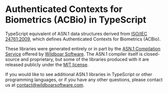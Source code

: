 # Authenticated Contexts for Biometrics (ACBio) in TypeScript

TypeScript equivalent of ASN.1 data structures derived from
[ISO/IEC 24761:2009](https://www.iso.org/standard/41531.html), which defines
Authenticated Contexts for Biometrics (ACBio).

These libraries were generated entirely or in part by the
[ASN.1 Compilation Service](https://wildboarsoftware.com/asn1-compilation)
offered by [Wildboar Software](https://wildboarsoftware.com). The ASN.1
compiler itself is closed-source and proprietary, but some of the libraries
produced with it are released publicly under the
[MIT license](https://mit-license.org/).

If you would like to see additional ASN.1 libraries in TypeScript or other
programming languages, or if you have any other questions, please contact us at
[contact@wildboarsoftware.com](mailto:contact@wildboarsoftware.com).
